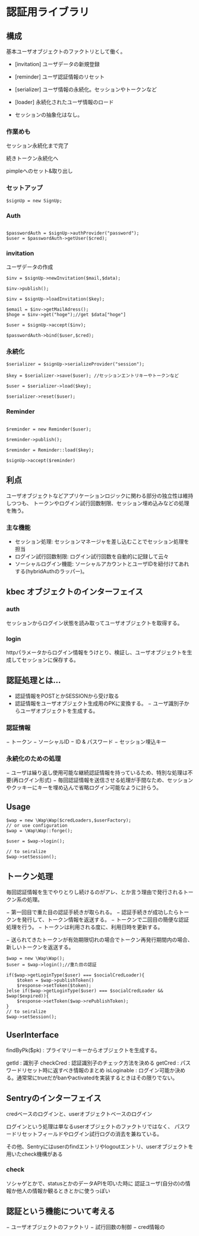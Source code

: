 # 認証用ライブラリ

## 構成

基本ユーザオブジェクトのファクトリとして働く。

- [invitation] ユーザデータの新規登録

- [reminder] ユーザ認証情報のリセット

- [serializer] ユーザ情報の永続化。セッションやトークンなど

- [loader] 永続化されたユーザ情報のロード

- セッションの抽象化はなし。

### 作業めも

セッション永続化まで完了

続きトークン永続化へ

pimpleへのセット&取り出し


### セットアップ

````
$signUp = new SignUp;
````

### Auth

````

$passwordAuth = $signUp->authProvider("password");
$user = $passwordAuth->getUser($cred);

````

### invitation

ユーザデータの作成

````
$inv = $signUp->newInvitation($mail,$data);

$inv->publish();

$inv = $signUp->loadInvitation($key);

$email = $inv->getMailAdress();
$hoge = $inv->get("hoge");//get $data["hoge"]

$user = $signUp->accept($inv);

$passwordAuth->bind($user,$cred);
````

### 永続化

````
$serializer = $signUp->serializeProvider("session");

$key = $serializer->save($user); //セッションエントリキーやトークンなど

$user = $serializer->load($key);

$serializer->reset($user);

````

### Reminder

````

$reminder = new Reminder($user);

$reminder->publish();

$reminder = Reminder::load($key);

$signUp->accept($reminder)

````




## 利点

ユーザオブジェクトなどアプリケーションロジックに関わる部分の独立性は維持しつつも、
トークンやログイン試行回数制限、セッション埋め込みなどの処理を賄う。

### 主な機能

- セッション処理: セッションマネージャを差し込むことでセッション処理を担当
- ログイン試行回数制限: ログイン試行回数を自動的に記録して云々
- ソーシャルログイン機能: ソーシャルアカウントとユーザIDを紐付けてあれする(hybridAuthのラッパー)。

## kbec オブジェクトのインターフェイス

### auth
セッションからログイン状態を読み取ってユーザオブジェクトを取得する。

### login
httpパラメータからログイン情報をうけとり、検証し、ユーザオブジェクトを生成してセッションに保存する。




## 認証処理とは...

- 認証情報をPOSTとかSESSIONから受け取る
- 認証情報をユーザオブジェクト生成用のPKに変換する。
− ユーザ識別子からユーザオブジェクトを生成する。

### 認証情報

− トークン
− ソーシャルID
− ID & パスワード
− セッション埋込キー

### 永続化のための処理

− ユーザは繰り返し使用可能な継続認証情報を持っているため、特別な処理は不要(再ログイン形式)
− 毎回認証情報を送信させる処理が手間なため、セッションやクッキーにキーを埋め込んで省略ログイン可能なように計らう。

## Usage

````
$wap = new \Wap\Wap($credLoaders,$userFactory);
// or use configuration
$wap = \Wap\Wap::forge();

$user = $wap->login();

// to seiralize
$wap->setSession();
````

## トークン処理

毎回認証情報を生でやりとりし続けるのがアレ、とか言う理由で発行されるトークン系の処理。

− 第一回目で重た目の認証手続きが取られる。
− 認証手続きが成功したらトークンを発行して、トークン情報を返送する。
− トークンで二回目の簡便な認証処理を行う。
− トークンは利用される度に、利用日時を更新する。

− 送られてきたトークンが有効期限切れの場合でトークン再発行期間内の場合、新しいトークンを返送する。

````
$wap = new \Wap\Wap();
$user = $wap->login();//重た目の認証

if($wap->getLoginType($user) === $socialCredLoader){
    $token = $wap->publishToken()
    $response->setToken($token);
}else if($wap->getLoginType($user) === $socialCredLoader && $wap($expired)){
    $response->setToken($wap->rePublishToken);
}
// to seiralize
$wap->setSession();
````

## UserInterface

findByPk($pk) : プライマリーキーからオブジェクトを生成する。

getId : 識別子
checkCred : 認証識別子のチェック方法を決める
getCred : パスワードリセット時に返すべき情報のまとめ
isLoginable : ログイン可能か決める。通常常にtrueだがbanやactivatedを実装するときはその限りでない。


## Sentryのインターフェイス

credベースのログインと、userオブジェクトベースのログイン

ログインという処理は単なるuserオブジェクトのファクトリではなく、
パスワードリセットフィールドやログイン試行ログの消去を兼ねている。

その他、Sentryにはuserのfindエントリやlogoutエントリ、userオブジェクトを用いたcheck機構がある

### check

ソシャゲとかで、statusとかのデータAPIを叩いた時に
認証ユーザ(自分の)の情報か他人の情報か観るときとかに使うっぽい


## 認証という機能について考える

− ユーザオブジェクトのファクトリ
  − 試行回数の制御
  − cred情報の
